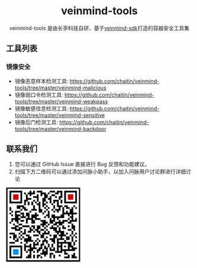 <h1 align="center"> veinmind-tools </h1>

<p align="center">
veinmind-tools 是由长亭科技自研，基于<a href="https://github.com/chaitin/libveinmind">veinmind-sdk</a>打造的容器安全工具集
</p>

## 工具列表
### 镜像安全
- 镜像恶意样本检测工具:
    https://github.com/chaitin/veinmind-tools/tree/master/veinmind-malicious
- 镜像弱口令检测工具:
    https://github.com/chaitin/veinmind-tools/tree/master/veinmind-weakpass
- 镜像敏感信息检测工具:
    https://github.com/chaitin/veinmind-tools/tree/master/veinmind-sensitive
- 镜像后门检测工具:
    https://github.com/chaitin/veinmind-tools/tree/master/veinmind-backdoor
    
## 联系我们
1. 您可以通过 GitHub Issue 直接进行 Bug 反馈和功能建议。
2. 扫描下方二维码可以通过添加问脉小助手，以加入问脉用户讨论群进行详细讨论

![](docs/veinmind-group-qrcode.jpg)
